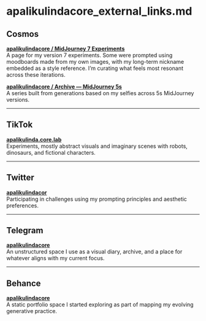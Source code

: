 # apalikulindacore_external_links.md

## Cosmos  
**[apalikulindacore / MidJourney 7 Experiments](https://www.cosmos.so/apalikulindacore/midjourney7-experiments)**  
A page for my version 7 experiments. Some were prompted using moodboards made from my own images, with my long-term nickname embedded as a style reference. I’m curating what feels most resonant across these iterations.

**[apalikulindacore / Archive — MidJourney 5s](https://www.cosmos.so/apalikulindacore/archive-midjourney-5s)**  
A series built from generations based on my selfies across 5s MidJourney versions.

---

## TikTok  
**[apalikulinda.core.lab](https://www.tiktok.com/@apalikulinda.core.lab)**  
Experiments, mostly abstract visuals and imaginary scenes with robots, dinosaurs, and fictional characters.

---

## Twitter  
**[apalikulindacor](https://x.com/apalikulindacor)**  
Participating in challenges using my prompting principles and aesthetic preferences.

---

## Telegram  
**[apalikulindacore](http://t.me/apalikulindacore)**  
An unstructured space I use as a visual diary, archive, and a place for whatever aligns with my current focus.

---

## Behance  
**[apalikulindacore](https://www.behance.net/apalikulindacore)**  
A static portfolio space I started exploring as part of mapping my evolving generative practice.
